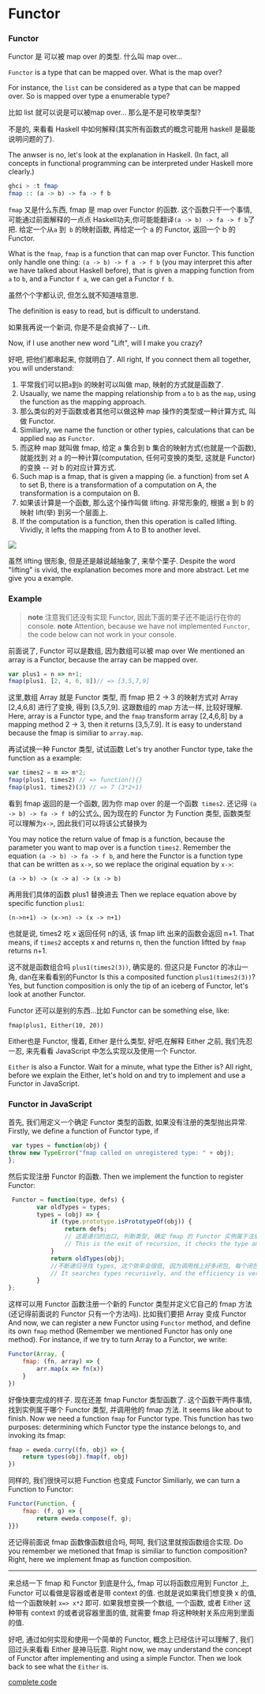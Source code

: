 # Functor
### Functor
Functor 是 可以被 map over 的类型. 什么叫 map over...

`Functor` is a type that can be mapped over. What is the map over?

For instance, the `list` can be considered as a type that can be mapped over. So is mapped over type a enumerable type?

比如 list 就可以说是可以被map over... 那么是不是可枚举类型?

不是的, 来看看 Haskell 中如何解释(其实所有函数式的概念可能用 haskell 是最能说明问题的了).

The anwser is no, let's look at the explanation in Haskell. (In fact, all concepts in functional programming can be interpreted under Haskell more clearly.)

```haskell
ghci > :t fmap
fmap :: (a -> b) -> fa -> f b
```

`fmap` 又是什么东西, fmap 是 map over Functor 的函数. 这个函数只干一个事情, 可能通过前面解释的一点点 Haskell功夫,你可能能翻译`(a -> b) -> fa -> f b`了把. 给定一个从`a` 到` b` 的映射函数, 再给定一个 a 的 Functor, 返回一个 b 的 Functor.

What is the `fmap`, `fmap` is a function that can map over Functor. This function only handle one thing: `(a -> b) -> f a -> f b` (you may interpret this after we have talked about Haskell before), that is given a mapping function from `a` to `b`, and a Functor `f a`, we can get a Functor `f b`.

虽然个个字都认识, 但怎么就不知道啥意思.

The definition is easy to read, but is difficult to understand. 

如果我再说一个新词, 你是不是会疯掉了-- Lift.

Now, if I use another new word "Lift", will I make you crazy?

好吧, 把他们都串起来, 你就明白了.
All right, If you connect them all together, you will understand:
1. 平常我们可以把`a`到`b` 的映射可以叫做 map, 映射的方式就是函数了.
0. Usaually, we name the mapping relationship from `a` to `b` as the `map`, using the function as the mapping approach.
2. 那么类似的对于函数或者其他可以做这种 map 操作的类型或一种计算方式, 叫做 Functor.
0. Similiarly, we name the function or other typies, calculations that can be applied `map` as `Functor`.
3. 而这种 map 就叫做 fmap, 给定 a 集合到 b 集合的映射方式(也就是一个函数), 就能找到 对 a 的一种计算(computation, 任何可变换的类型, 这就是 Functor) 的变换 -- 对 b 的对应计算方式.
0. Such map is a fmap, that is given a mapping (ie. a function) from set A to set B, there is a transformation of a computation on A, the transformation is a computaion on B.
4. 如果该计算是一个函数, 那么这个操作叫做 lifting. 非常形象的, 根据 a 到 b 的映射 lift(举) 到另一个层面上.
0. If the computation is a function, then this operation is called lifting. Vividly, it lefts the mapping from A to B to another level.

![](http://learnyouahaskell-zh-tw.csie.org/img/lifter.png)

虽然 lifting 很形象, 但是还是越说越抽象了, 来举个栗子.
Despite the word "lifting" is vivid, the explanation becomes more and more abstract. Let me give you a example.

### Example
> **note** 注意我们还没有实现 Functor, 因此下面的栗子还不能运行在你的 console.
> **note** Attention, because we have not implemented `Functor`, the code below can not work in your console.

前面说了, Functor 可以是数组, 因为数组可以被 map over
We mentioned an array is a Functor, because the array can be mapped over.
```js
var plus1 = n => n+1;
fmap(plus1, [2, 4, 6, 8])// => [3,5,7,9]
```
这里,数组 Array 就是 Functor 类型, 而 fmap 把 2 -> 3 的映射方式对 Array [2,4,6,8] 进行了变换, 得到 [3,5,7,9]. 这跟数组的 map 方法一样, 比较好理解.
Here, array is a Functor type, and the `fmap` transform array [2,4,6,8] by a mapping method 2 -> 3, then it returns [3,5,7.9]. It is easy to understand because the fmap is similiar to `array.map`.

再试试换一种 Functor 类型, 试试函数
Let's try another Functor type, take the function as a example:
```js
var times2 = m => m*2;
fmap(plus1, times2) // => function(){}
fmap(plus1, times2)(3) // => 7 (3*2+1)
```
看到 fmap 返回的是一个函数, 因为你 map over 的是一个函数` times2`. 还记得 `(a -> b) -> fa -> f b`的公式么, 因为现在的 Functor 为 Function 类型, 函数类型可以理解为`x->`, 因此我们可以将该公式替换为

You may notice the return value of fmap is a function, because the parameter you want to map over is a function `times2`. Remember the equation `(a -> b) -> fa -> f b`, and here the Functor is a function type that can be written as `x->`, so we replace the original equation by `x->`:

```
(a -> b) -> (x -> a) -> (x -> b)
```

再用我们具体的函数 plus1 替换进去
Then we replace equation above by specific function `plus1`:
```
(n->n+1) -> (x->n) -> (x -> n+1)
```
也就是说, times2 吃 x 返回任何 n的话, 该 fmap lift 出来的函数会返回 n+1.
That means, if `times2` accepts x and returns n, then the function liftted by `fmap` returns n+1.

这不就是函数组合吗 `plus1(times2(3))`, 确实是的. 但这只是 Functor 的冰山一角, dan在来看看别的Functor
Is this a composited function `plus1(times2(3))`? Yes, but function composition is only the tip of an iceberg of Functor, let's look at another Functor.

Functor 还可以是别的东西...比如
Functor can be something else, like:
```
fmap(plus1, Either(10, 20))
```

Either也是 Functor, 慢着, Either 是什么类型, 好吧,在解释 Either 之前, 我们先忍一忍, 来先看看 JavaScript 中怎么实现以及使用一个 Functor.

`Either` is also a Functor. Wait for a minute, what type the Either is? All right, before we explain the Either, let's hold on and try to implement and use a Functor in JavaScript.

### Functor in JavaScript
首先, 我们用定义一个确定 Functor 类型的函数, 如果没有注册的类型抛出异常.
Firstly, we define a function of Functor type, if 
```js
 var types = function(obj) {
throw new TypeError("fmap called on unregistered type: " + obj);
};
```

然后实现注册 Functor 的函数.
Then we implement the function to register Functor:
```js
 Functor = function(type, defs) {
        var oldTypes = types;
        types = (obj) => {
            if (type.prototype.isPrototypeOf(obj)) {
                return defs; 
                // 这是递归的出口, 判断类型, 确定 fmap 的 Functor 实例属于注册的哪一个 Functor
                // This is the exit of recursion, it checks the type and determines which Functor the instance of `fmap` registers to.
            }
            return oldTypes(obj); 
            //不断递归寻找 types, 这个效率会很低, 因为调用栈上好多闭包, 每个闭包都保持着 type 和 defs
            // It searches types recursively, and the efficiency is very low, because the call stack contains many closures, each closure keeps the type and defs
        }
};
```
这样可以用 Functor 函数注册一个新的 Functor 类型并定义它自己的 fmap 方法(还记得前面说的 Functor 只有一个方法吗). 比如我们要把 Array 变成 Functor
And now, we can register a new Functor using `Functor` method, and define its own `fmap` method (Remember we mentioned Functor has only one method). For instance, if we try to turn Array to a Functor, we write:
```js
Functor(Array, {
    fmap: (fn, array) => {
        arr.map(x => fn(x))
    }
})
```
好像快要完成的样子. 现在还差 fmap Functor 类型函数了. 这个函数干两件事情, 找到实例属于哪个 Functor 类型, 并调用他的 fmap 方法.
It seems like about to finish. Now we need a function `fmap` for Functor type. This function has two purposes: determining which Functor type the instance belongs to, and invoking its fmap:

```js
fmap = eweda.curry((fn, obj) => {
    return types(obj).fmap(f, obj)
})
```

同样的, 我们很快可以把 Function 也变成 Functor
Similiarly, we can turn a Function to Functor:
```js
Functor(Function, {
    fmap: (f, g) => {
        return eweda.compose(f, g);
}})
```

还记得前面说 fmap 函数像函数组合吗, 呵呵, 我们这里就按函数组合实现.
Do you remember we metioned that fmap is similiar to function composition? Right, here we implement fmap as function composition.

---
来总结一下 fmap 和 Functor 到底是什么, fmap 可以将函数应用到 Functor 上, Functor 可以看做是容器或者是带 context 的值. 也就是说如果我们想变换 x 的值, 给一个函数映射 `x=> x*2` 即可. 如果我想变换一个数组, 一个函数, 或者 Either 这种带有 context 的或者说容器里面的值, 就需要 fmap 将这种映射关系应用到里面的值.

好吧, 通过如何实现和使用一个简单的 Functor, 概念上已经估计可以理解了, 我们回过头来看看 Either 是神马玩意.
Right now, we may understand the concept of Functor after implementing and using a simple Functor. Then we look back to see what the `Either` is.

[complete code](http://jsbin.com/xezun/1/embed?js,console)

